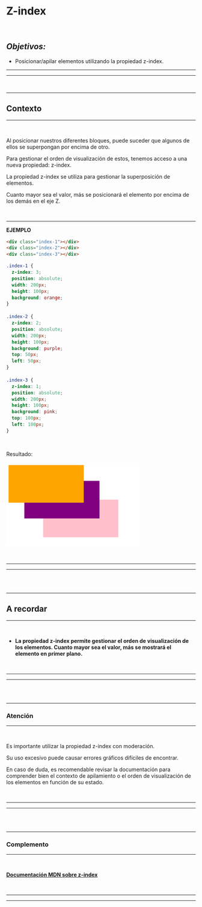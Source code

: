 # **Z-index**

<br>

## **_Objetivos:_**

- Posicionar/apilar elementos utilizando la propiedad z-index.

---

---

<br>

---

## **Contexto**

---

<br>

Al posicionar nuestros diferentes bloques, puede suceder que algunos de ellos se superpongan por encima de otro.

Para gestionar el orden de visualización de estos, tenemos acceso a una nueva propiedad: z-index.

La propiedad z-index se utiliza para gestionar la superposición de elementos.

Cuanto mayor sea el valor, más se posicionará el elemento por encima de los demás en el eje Z.

<br>

---

**EJEMPLO**

```html
<div class="index-1"></div>
<div class="index-2"></div>
<div class="index-3"></div>
```

```css
.index-1 {
  z-index: 3;
  position: absolute;
  width: 200px;
  height: 100px;
  background: orange;
}

.index-2 {
  z-index: 2;
  position: absolute;
  width: 200px;
  height: 100px;
  background: purple;
  top: 50px;
  left: 50px;
}

.index-3 {
  z-index: 1;
  position: absolute;
  width: 200px;
  height: 100px;
  background: pink;
  top: 100px;
  left: 100px;
}
```

<br>

Resultado:

![Resultado Z-index](./03-Z-index/img/z-index.png)

<br>

---

---

<br>
<br>

---

## **A recordar**

---

<br>

- **La propiedad z-index permite gestionar el orden de visualización de los elementos. Cuanto mayor sea el valor, más se mostrará el elemento en primer plano.**

<br>

---

---

<br>
<br>

---

### **Atención**

---

<br>

Es importante utilizar la propiedad z-index con moderación.

Su uso excesivo puede causar errores gráficos difíciles de encontrar.

En caso de duda, es recomendable revisar la documentación para comprender bien el contexto de apilamiento o el orden de visualización de los elementos en función de su estado.

<br>

---

---

<br>
<br>

---

### **Complemento**

---

<br>

**[Documentación MDN sobre z-index](https://developer.mozilla.org/fr/docs/Web/CSS/z-index)**

<br>

---

---
